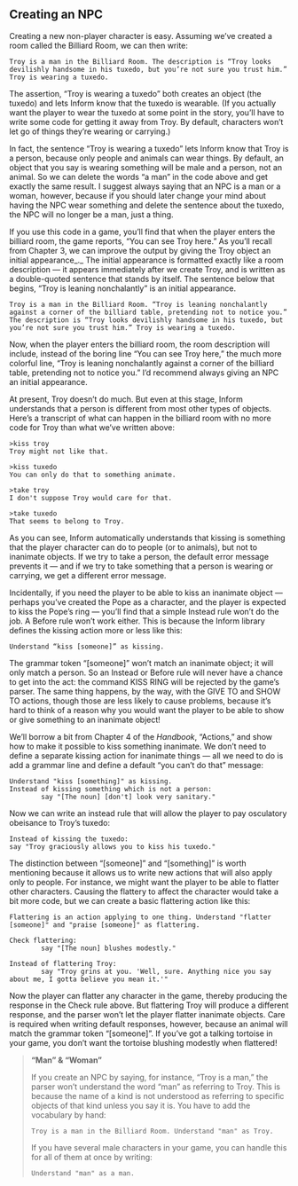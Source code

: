 ## Creating an NPC

Creating a new non-player character is easy. Assuming we’ve created a room called the Billiard Room, we can then write:

```inform7
Troy is a man in the Billiard Room. The description is “Troy looks devilishly handsome in his tuxedo, but you’re not sure you trust him.” Troy is wearing a tuxedo.
```

The assertion, “Troy is wearing a tuxedo” both creates an object (the tuxedo) and lets Inform know that the tuxedo is wearable. (If you actually want the player to wear the tuxedo at some point in the story, you’ll have to write some code for getting it away from Troy. By default, characters won’t let go of things they’re wearing or carrying.)

In fact, the sentence “Troy is wearing a tuxedo” lets Inform know that Troy is a person, because only people and animals can wear things. By default, an object that you say is wearing something will be male and a person, not an animal. So we can delete the words “a man” in the code above and get exactly the same result. I suggest always saying that an NPC is a man or a woman, however, because if you should later change your mind about having the NPC wear something and delete the sentence about the tuxedo, the NPC will no longer be a man, just a thing.

If you use this code in a game, you’ll find that when the player enters the billiard room, the game reports, “You can see Troy here.” As you’ll recall from Chapter 3, we can improve the output by giving the Troy object an initial appearance_._ The initial appearance is formatted exactly like a room description — it appears immediately after we create Troy, and is written as a double-quoted sentence that stands by itself. The sentence below that begins, “Troy is leaning nonchalantly” is an initial appearance.

```inform7
Troy is a man in the Billiard Room. “Troy is leaning nonchalantly against a corner of the billiard table, pretending not to notice you.” The description is “Troy looks devilishly handsome in his tuxedo, but you’re not sure you trust him.” Troy is wearing a tuxedo.
```

Now, when the player enters the billiard room, the room description will include, instead of the boring line “You can see Troy here,” the much more colorful line, “Troy is leaning nonchalantly against a corner of the billiard table, pretending not to notice you.” I’d recommend always giving an NPC an initial appearance.

At present, Troy doesn’t do much. But even at this stage, Inform understands that a person is different from most other types of objects. Here’s a transcript of what can happen in the billiard room with no more code for Troy than what we’ve written above:

```
>kiss troy
Troy might not like that.

>kiss tuxedo
You can only do that to something animate.

>take troy
I don't suppose Troy would care for that.

>take tuxedo
That seems to belong to Troy.
```

As you can see, Inform automatically understands that kissing is something that the player character can do to people (or to animals), but not to inanimate objects. If we try to take a person, the default error message prevents it — and if we try to take something that a person is wearing or carrying, we get a different error message.

Incidentally, if you need the player to be able to kiss an inanimate object — perhaps you’ve created the Pope as a character, and the player is expected to kiss the Pope’s ring — you’ll find that a simple Instead rule won’t do the job. A Before rule won’t work either. This is because the Inform library defines the kissing action more or less like this:

```inform7
Understand “kiss [someone]” as kissing.
```

The grammar token “[someone]” won’t match an inanimate object; it will only match a person. So an Instead or Before rule will never have a chance to get into the act: the command KISS RING will be rejected by the game’s parser. The same thing happens, by the way, with the GIVE TO and SHOW TO actions, though those are less likely to cause problems, because it’s hard to think of a reason why you would want the player to be able to show or give something to an inanimate object!

We’ll borrow a bit from Chapter 4 of the _Handbook_, “Actions,” and show how to make it possible to kiss something inanimate. We don’t need to define a separate kissing action for inanimate things — all we need to do is add a grammar line and define a default “you can’t do that” message:

```inform7
Understand "kiss [something]" as kissing.
Instead of kissing something which is not a person:
        say "[The noun] [don't] look very sanitary."
```

Now we can write an instead rule that will allow the player to pay osculatory obeisance to Troy’s tuxedo:

```inform7
Instead of kissing the tuxedo:
say "Troy graciously allows you to kiss his tuxedo."
```

The distinction between “[someone]” and “[something]” is worth mentioning because it allows us to write new actions that will also apply only to people. For instance, we might want the player to be able to flatter other characters. Causing the flattery to affect the character would take a bit more code, but we can create a basic flattering action like this:

```inform7
Flattering is an action applying to one thing. Understand "flatter [someone]" and "praise [someone]" as flattering.

Check flattering:
        say "[The noun] blushes modestly."

Instead of flattering Troy:
        say "Troy grins at you. 'Well, sure. Anything nice you say about me, I gotta believe you mean it.'"
```

Now the player can flatter any character in the game, thereby producing the response in the Check rule above. But flattering Troy will produce a different response, and the parser won’t let the player flatter inanimate objects. Care is required when writing default responses, however, because an animal will match the grammar token “[someone]”. If you’ve got a talking tortoise in your game, you don’t want the tortoise blushing modestly when flattered!

>**“Man” & “Woman”**
>
>If you create an NPC by saying, for instance, “Troy is a man,” the parser won’t understand the word “man” as referring to Troy. This is because the name of a kind is not understood as referring to specific objects of that kind unless you say it is. You have to add the vocabulary by hand:
>```inform7
>Troy is a man in the Billiard Room. Understand "man" as Troy.
>```
>
>If you have several male characters in your game, you can handle this for all of them at once by writing:
>```inform7
>Understand "man" as a man.
>```
